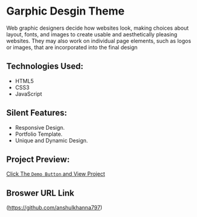 # Garphic Desgin Theme

Web graphic designers decide how websites look, making choices about layout, fonts, and images to create usable and aesthetically pleasing websites. They may also work on individual page elements, such as logos or images, that are incorporated into the final design

## Technologies Used:

* HTML5
* CSS3
* JavaScript

## Silent Features:

* Responsive Design.
* Portfolio Template.
* Unique and Dynamic Design.


## Project Preview:

[Click The `Demo Button` and View Project](https://github.com/anshulkhanna797)

## Broswer URL Link

(https://github.com/anshulkhanna797)
